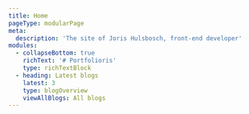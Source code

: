 ```yaml
---
title: Home
pageType: modularPage
meta:
  description: 'The site of Joris Hulsbosch, front-end developer'
modules:
  - collapseBottom: true
    richText: '# Portfolioris'
    type: richTextBlock
  - heading: Latest blogs
    latest: 3
    type: blogOverview
    viewAllBlogs: All blogs
---
```


